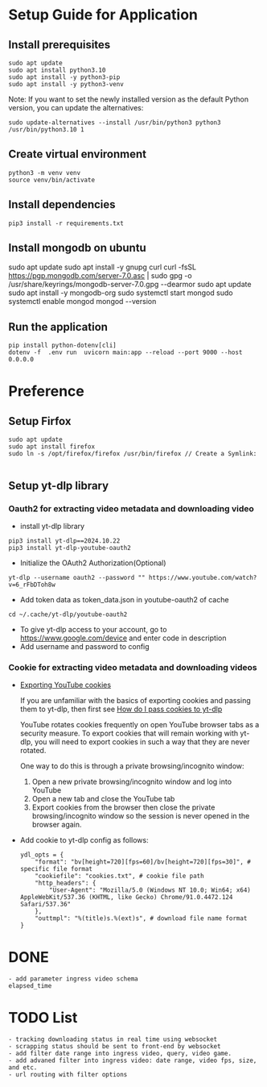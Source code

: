 # Setup Guide for Application

## Install prerequisites

```
sudo apt update
sudo apt install python3.10
sudo apt install -y python3-pip
sudo apt install -y python3-venv
```

Note: If you want to set the newly installed version as the default Python version, you can update the alternatives:
```
sudo update-alternatives --install /usr/bin/python3 python3 /usr/bin/python3.10 1
```

## Create virtual environment

```
python3 -m venv venv
source venv/bin/activate
```

## Install dependencies

```
pip3 install -r requirements.txt
```

## Install mongodb on ubuntu

sudo apt update
sudo apt install -y gnupg curl
curl -fsSL https://pgp.mongodb.com/server-7.0.asc | sudo gpg -o /usr/share/keyrings/mongodb-server-7.0.gpg --dearmor
sudo apt update
sudo apt install -y mongodb-org
sudo systemctl start mongod
sudo systemctl enable mongod
mongod --version

## Run the application

```
pip install python-dotenv[cli]
dotenv -f  .env run  uvicorn main:app --reload --port 9000 --host 0.0.0.0
```

# Preference 

## Setup Firfox

```
sudo apt update
sudo apt install firefox
sudo ln -s /opt/firefox/firefox /usr/bin/firefox // Create a Symlink: 
 
```

## Setup yt-dlp library

### Oauth2 for extracting video metadata and downloading video

- install yt-dlp library

```
pip3 install yt-dlp==2024.10.22
pip3 install yt-dlp-youtube-oauth2
```

- Initialize the OAuth2 Authorization(Optional)

```
yt-dlp --username oauth2 --password "" https://www.youtube.com/watch?v=6_rFbDToh8w
```

- Add token data as token_data.json in youtube-oauth2 of cache

```
cd ~/.cache/yt-dlp/youtube-oauth2
```

- To give yt-dlp access to your account, go to  https://www.google.com/device  and enter code in description
- Add username and password to config

### Cookie for extracting video metadata and downloading videos

- [Exporting YouTube cookies](https://github.com/yt-dlp/yt-dlp/wiki/Extractors#exporting-youtube-cookies)

    If you are unfamiliar with the basics of exporting cookies and passing them to yt-dlp, then first see [How do I pass cookies to yt-dlp](https://github.com/yt-dlp/yt-dlp/wiki/FAQ#how-do-i-pass-cookies-to-yt-dlp)

    YouTube rotates cookies frequently on open YouTube browser tabs as a security measure. To export cookies that will remain working with yt-dlp, you will need to export cookies in such a way that they are never rotated.

    One way to do this is through a private browsing/incognito window:

    1. Open a new private browsing/incognito window and log into YouTube
    2. Open a new tab and close the YouTube tab
    3. Export cookies from the browser then close the private browsing/incognito window so the session is never opened in the browser again.

- Add cookie to yt-dlp config as follows:

    ```
    ydl_opts = {
        "format": "bv[height=720][fps=60]/bv[height=720][fps=30]", # specific file format
        "cookiefile": "cookies.txt", # cookie file path
        "http_headers": {  
            "User-Agent": "Mozilla/5.0 (Windows NT 10.0; Win64; x64) AppleWebKit/537.36 (KHTML, like Gecko) Chrome/91.0.4472.124 Safari/537.36"
        },
        "outtmpl": "%(title)s.%(ext)s", # download file name format
    }
    ```
# DONE
```
- add parameter ingress video schema
elapsed_time
```

# TODO List

```
- tracking downloading status in real time using websocket
- scrapping status should be sent to front-end by websocket
- add filter date range into ingress video, query, video game.
- add advaned filter into ingress video: date range, video fps, size, and etc.
- url routing with filter options
```